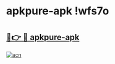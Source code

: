 # apkpure-apk !wfs7o

# <h2><a href="https://vq2rvj.esa.edu.pl?title=apkpure-apk&ref=wfs7o">🔗👉 🔴 apkpure-apk</a></h2>

[![acn](https://github.com/user-attachments/assets/0f9c940e-d8b0-45ae-aac7-cd30a18b3e1c)](https://vq2rvj.esa.edu.pl?title=apkpure-apk&ref=wfs7o)

